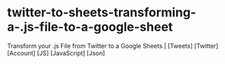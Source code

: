 # twitter-to-sheets-transforming-a-.js-file-to-a-google-sheet
Transform your .js File from Twitter to a Google Sheets | [Tweets] [Twitter] [Account] [JS] [JavaScript] [Json]
